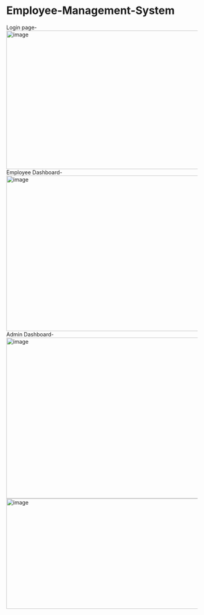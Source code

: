 # Employee-Management-System
Login page-
<img width="506" height="365" alt="image" src="https://github.com/user-attachments/assets/48ebeb2a-e31f-48a9-9380-1b935ff5eb1a" />
Employee Dashboard-
<img width="950" height="410" alt="image" src="https://github.com/user-attachments/assets/a7420686-4d48-4f41-8740-9465846fd0cd" />
Admin Dashboard-
<img width="926" height="424" alt="image" src="https://github.com/user-attachments/assets/89879986-c8d6-4f4a-adbc-2d40bec544fc" />
<img width="917" height="291" alt="image" src="https://github.com/user-attachments/assets/76da668e-cb04-41d7-ad4c-a3e7a0a328f2" />



